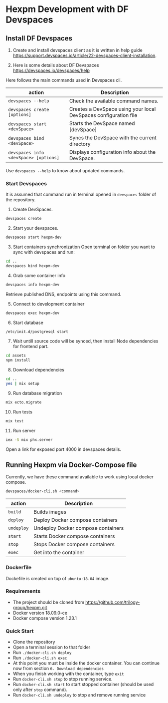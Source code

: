 # Hexpm Development with DF Devspaces

## Install DF Devspaces

1. Create and install devspaces client as it is written in help guide https://support.devspaces.io/article/22-devspaces-client-installation.

2. Here is some details about DF Devspaces https://devspaces.io/devspaces/help

Here follows the main commands used in Devspaces cli. 

|action   |Description                                                                                   |
|---------|----------------------------------------------------------------------------------------------|
|`devspaces --help`                    |Check the available command names.                               |
|`devspaces create [options]`          |Creates a DevSpace using your local DevSpaces configuration file |
|`devspaces start <devSpace>`          |Starts the DevSpace named \[devSpace\]                           |
|`devspaces bind <devSpace>`           |Syncs the DevSpace with the current directory                    |
|`devspaces info <devSpace> [options]` |Displays configuration info about the DevSpace.                  |

Use `devspaces --help` to know about updated commands.


### Start Devspaces 

It is assumed that command run in terminal opened in `devspaces` folder of the repository.

1.  Create DevSpaces.

```bash
devspaces create
```

2. Start your devspaces.
```bash
devspaces start hexpm-dev
```

3. Start containers synchronization
Open terminal on folder you want to sync with devspaces and run:

```bash
cd ..
devspaces bind hexpm-dev
```
4. Grab some container info

```bash
devspaces info hexpm-dev
```

Retrieve published DNS, endpoints using this command.

5. Connect to development container

```bash
devspaces exec hexpm-dev
```

6. Start database

```bash
/etc/init.d/postgresql start
```

7. Wait untill source code will be synced, then install Node dependencies for frontend part.

```bash
cd assets
npm install
```

8. Download dependencies
```bash
cd ..
yes | mix setup 
```

9. Run database migration

```bash
mix ecto.migrate
```

10. Run tests
```bash
mix test
```

11. Run server
```bash
iex -S mix phx.server
```

Open a link for exposed port 4000 in devspaces details.

## Running Hexpm via Docker-Compose file

Currently, we have these command available to work using local docker compose.

```bash
devspaces/docker-cli.sh <command>
```

|action    |Description                                                               |
|----------|--------------------------------------------------------------------------|
|`build`   |Builds images                                                             |                                      
|`deploy`  |Deploy Docker compose containers                                          |
|`undeploy`|Undeploy Docker compose containers                                        |
|`start`   |Starts Docker compose containers                                          |
|`stop`    |Stops Docker compose containers                                           |
|`exec`    |Get into the container                                                    |


### Dockerfile
 Dockefile is created on top of `ubuntu:18.04` image.

### Requirements
 - The project should be cloned from https://github.com/trilogy-group/hexpm.git
 - Docker version 18.09.0-ce
 - Docker compose version 1.23.1 

### Quick Start
- Clone the repository
- Open a terminal session to that folder
- Run `./docker-cli.sh deploy`
- Run `./docker-cli.sh exec`
- At this point you must be inside the docker container. You can continue now from section `6. Download dependencies`
- When you finish working with the container, type `exit`
- Run `docker-cli.sh stop` to stop running service.
- Run `docker-cli.sh start` to start stopped container (should be used only after `stop` command).
- Run `docker-cli.sh undeploy` to stop and remove running service

